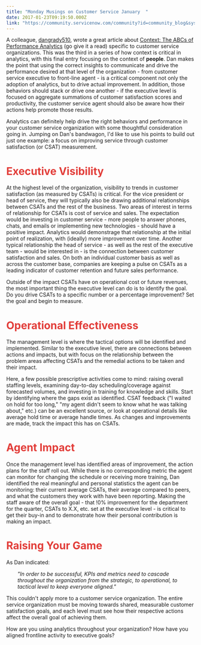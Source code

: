 ```yaml
---
title: "Monday Musings on Customer Service January  "
date: 2017-01-23T09:19:50.000Z
link: "https://community.servicenow.com/community?id=community_blog&sys_id=7dcc2265dbd0dbc01dcaf3231f9619c8"
---
```

<p>A colleague, <a title="dangrady510" __default_attr="72596" __jive_macro_name="user" _jive_internal="true" class="jive_macro jive_macro_user" data-orig-content="dangrady510" data-renderedposition="10_88.890625_101_16" href="/community?id=community_user_profile&user=2c129ee1dbd81fc09c9ffb651f9619b6">dangrady510</a>, wrote a great article about <a __default_attr="6365" __jive_macro_name="blogpost" class="jive_macro jive_macro_blogpost" data-orig-content="Context: The ABCs of Performance Analytics" data-renderedposition="10_365.890625_300_16" href="/community?id=community_blog&sys_id=b7bcae25dbd0dbc01dcaf3231f9619ad" modifiedtitle="true" title="Context: The ABCs of Performance Analytics">Context: The ABCs of Performance Analytics</a> (go give it a read) specific to customer service organizations. This was the third in a series of how context is critical in analytics, with this final entry focusing on the context of <strong>people</strong>. Dan makes the point that using the correct insights to communicate and drive the performance desired at that level of the organization - from customer service executive to front-line agent - is a critical component not only the adoption of analytics, but to drive actual improvement. In addition, those behaviors should stack or drive one another - if the executive level is focused on aggregate summations of customer satisfaction scores and productivity, the customer service agent should also be aware how their actions help promote those results.</p><p></p><p>Analytics can definitely help drive the right behaviors and performance in your customer service organization with some thoughtful consideration going in. Jumping on Dan's bandwagon, I'd like to use his points to build out just one example: a focus on improving service through customer satisfaction (or CSAT) measurement.</p><p></p><h1><span style="color: #e23d39;">Executive Visibility</span><span style="color: #e23d39;"><br/></span></h1><p>At the highest level of the organization, visibility to trends in customer satisfaction (as measured by CSATs) is critical. For the vice president or head of service, they will typically also be drawing additional relationships between CSATs and the rest of the business. Two areas of interest in terms of relationship for CSATs is cost of service and sales. The expectation would be investing in customer service - more people to answer phones, chats, and emails or implementing new technologies - should have a positive impact. Analytics would demonstrage that relationship at the initial point of realization, with (ideally) more improvement over time. Another typical relationship the head of service - as well as the rest of the executive team - would be interested in - is the connection between customer satisfaction and sales. On both an individual customer basis as well as across the customer base, companies are keeping a pulse on CSATs as a leading indicator of customer retention and future sales performance.</p><p></p><p>Outside of the impact CSATs have on operational cost or future revenues, the most important thing the executive level can do is to identify the goal. Do you drive CSATs to a specific number or a percentage improvement? Set the goal and begin to measure.</p><p></p><h1><span style="color: #e23d39;">Operational Effectiveness</span></h1><p>The management level is where the tactical options will be identified and implemented. Similar to the executive level, there are connections between actions and impacts, but with focus on the relationship between the problem areas affecting CSATs and the remedial actions to be taken and their impact.</p><p></p><p>Here, a few possible prescriptive activities come to mind: raising overall staffing levels, examining day-to-day scheduling/coverage against forecasted volumes, and investing in training for knowledge and skills. Start by identifying where the gaps exist as identified. CSAT feedback ("I waited on hold for too long," "my agent didn't seem to know what he was talking about," etc.) can be an excellent source, or look at operational details like average hold time or average handle times. As changes and improvements are made, track the impact this has on CSATs. </p><p></p><h1><span style="color: #e23d39;">Agent Impact</span></h1><p>Once the management level has identified areas of improvement, the action plans for the staff roll out. While there is no corresponding metric the agent can monitor for changing the schedule or receiving more training, Dan identified the real meaningful and personal statistics the agent can be monitoring: their current average CSATs, their average compared to peers, and what the customers they work with have been reporting. Making the staff aware of the overall goal - that !0% improvement for the department for the quarter, CSATs to X.X, etc. set at the executive level - is critical to get their buy-in and to demonstrate how their personal contribution is making an impact.</p><p></p><h1><span style="color: #e23d39;">Raising Your Game</span></h1><p>As Dan indicated:</p><p></p><p style="padding-left: 30px;"><em>"In order to be successful, KPIs and metrics need to cascade throughout the organization from the strategic, to operational, to tactical level to keep everyone aligned."</em></p><p></p><p>This couldn't apply more to a customer service organization. The entire service organization must be moving towards shared, measurable customer satisfaction goals, and each level must see how their respective actions affect the overall goal of achieving them.</p><p></p><p>How are you using analytics throughout your organization? How have you aligned frontline activity to executive goals? </p>